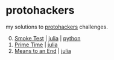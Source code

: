 # protohackers

my solutions to [protohackers](https://protohackers.com/) challenges.

0. [Smoke Test](https://protohackers.com/problem/0) | [julia](/0-smoke-test/server.jl) |  [python](/0-smoke-test/server.py)
1. [Prime Time](https://protohackers.com/problem/1) | [julia](/1-prime-time/server.jl)
2. [Means to an End](https://protohackers.com/problem/2) | [julia](/2-means-to-an-end/server.jl)